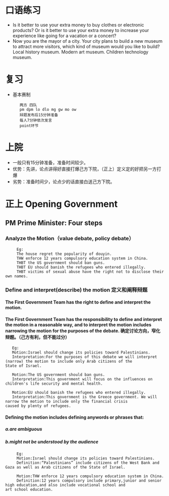 # 口语练习
* Is it better to use your extra money to buy clothes or electronic products? Or is it better to use your extra money to increase your experience like going for a vacation or a concert?
* Now you are the mayor of a city. Your city plans to build a new museum to attract more visitors, which kind of museum would you like to build? Local history museum. Modern art museum. Children technology museum.
# 复习
* 基本赛制

         两方 四队
         pm dpm lo dlo mg gw mo ow
         辩题发布后15分钟准备
         每人7分钟依次发言
         point环节
# 上院
* 一般只有15分钟准备，准备时间较少。
* 优势：先讲，论点讲得好直接打爆己方下院，（正上）定义定的好把另一方打爆
* 劣势：准备时间少，论点少的话直接白送己方下院。

# 正上 Opening Government
## PM Prime Minister: Four steps
### Analyze the Motion（value debate, policy debate）

         Eg:
         The house regret the popularity of douyin.
         THW enforce 12 years compulsory education system in China.
         THBT the US government should ban guns.
         THBT EU should banish the refugees who entered illegally.
         THBT victims of sexual abuse have the right not to disclose their own names.
### Define and interpret(describe) the motion 定义和阐释辩题
#### The First Government Team has the right to define and interpret the motion.
#### The First Government Team has the responsibility to define and interpret the motion in a reasonable way, and to interpret the motion includes narrowing the motion for the purposes of the debate. 确定讨论方向，窄化辩题。（己方有利，但不能过分）

       Eg:
       Motion:Israel should change its policies toward Palestinians.
       Interpretation:For the purposes of this debate we will interpret (narrow) the motion to include only Arab citizens of the            State of Israel.
       
       Motion:The US government should ban guns.
       Interpretation:This government will focus on the influences on children's life security and mental health.
       
       Motion:EU should banish the refugees who entered illegally.
       Interpretation:This government is the Greece government. We will narrow the motion to include only the financial crisis                  caused by plenty of refugees.
#### Defining the motion includes defining anywords or phrases that:
##### a.are ambiguous
##### b.might not be understood by the audience
         Eg:
         Motion:Israel should change its policies toward Palestinians.
         Definition:“Palestinians” include citizens of the West Bank and Gaza as well as Arab citizens of the State of Israel.
         
         Motion:THW enforce 12 years compulsory education system in China.
         Definition:12 years compulsory include primary,junior and senior high education,and also include vocational school and                 art school education.

